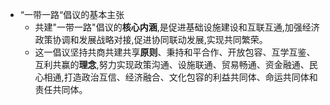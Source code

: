 - “一带一路“倡议的基本主张
	- 共建"一带一路"倡议的**核心内涵**,是促进基础设施建设和互联互通,加强经济政策协调和发展战略对接,促进协同联动发展,实现共同繁荣。
	- 这一倡议坚持共商共建共享**原则**、秉持和平合作、开放包容、互学互鉴、互利共赢的**理念**,努力实现政策沟通、设施联通、贸易畅通、资金融通、民心相通,打造政治互信、经济融合、文化包容的利益共同体、命运共同体和责任共同体。